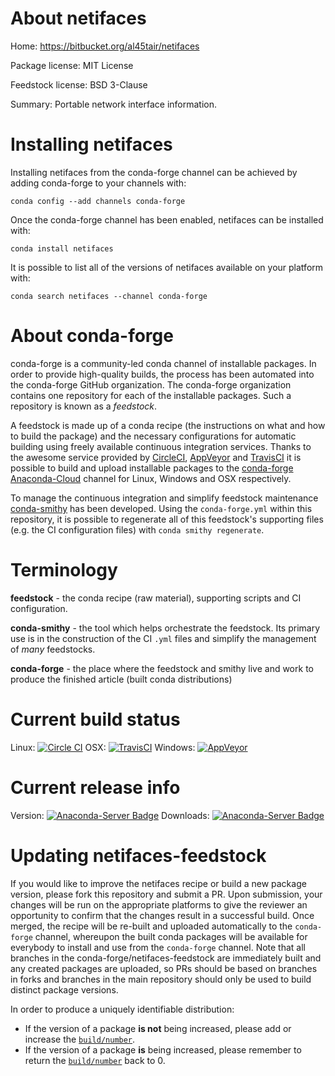 About netifaces
===============

Home: https://bitbucket.org/al45tair/netifaces

Package license: MIT License

Feedstock license: BSD 3-Clause

Summary: Portable network interface information.



Installing netifaces
====================

Installing netifaces from the conda-forge channel can be achieved by adding conda-forge to your channels with:

```
conda config --add channels conda-forge
```

Once the conda-forge channel has been enabled, netifaces can be installed with:

```
conda install netifaces
```

It is possible to list all of the versions of netifaces available on your platform with:

```
conda search netifaces --channel conda-forge
```


About conda-forge
=================

conda-forge is a community-led conda channel of installable packages.
In order to provide high-quality builds, the process has been automated into the
conda-forge GitHub organization. The conda-forge organization contains one repository
for each of the installable packages. Such a repository is known as a *feedstock*.

A feedstock is made up of a conda recipe (the instructions on what and how to build
the package) and the necessary configurations for automatic building using freely
available continuous integration services. Thanks to the awesome service provided by
[CircleCI](https://circleci.com/), [AppVeyor](http://www.appveyor.com/)
and [TravisCI](https://travis-ci.org/) it is possible to build and upload installable
packages to the [conda-forge](https://anaconda.org/conda-forge)
[Anaconda-Cloud](http://docs.anaconda.org/) channel for Linux, Windows and OSX respectively.

To manage the continuous integration and simplify feedstock maintenance
[conda-smithy](http://github.com/conda-forge/conda-smithy) has been developed.
Using the ``conda-forge.yml`` within this repository, it is possible to regenerate all of
this feedstock's supporting files (e.g. the CI configuration files) with ``conda smithy regenerate``.


Terminology
===========

**feedstock** - the conda recipe (raw material), supporting scripts and CI configuration.

**conda-smithy** - the tool which helps orchestrate the feedstock.
                   Its primary use is in the construction of the CI ``.yml`` files
                   and simplify the management of *many* feedstocks.

**conda-forge** - the place where the feedstock and smithy live and work to
                  produce the finished article (built conda distributions)

Current build status
====================

Linux: [![Circle CI](https://circleci.com/gh/conda-forge/netifaces-feedstock.svg?style=shield)](https://circleci.com/gh/conda-forge/netifaces-feedstock)
OSX: [![TravisCI](https://travis-ci.org/conda-forge/netifaces-feedstock.svg?branch=master)](https://travis-ci.org/conda-forge/netifaces-feedstock)
Windows: [![AppVeyor](https://ci.appveyor.com/api/projects/status/github/conda-forge/netifaces-feedstock?svg=True)](https://ci.appveyor.com/project/conda-forge/netifaces-feedstock/branch/master)

Current release info
====================
Version: [![Anaconda-Server Badge](https://anaconda.org/conda-forge/netifaces/badges/version.svg)](https://anaconda.org/conda-forge/netifaces)
Downloads: [![Anaconda-Server Badge](https://anaconda.org/conda-forge/netifaces/badges/downloads.svg)](https://anaconda.org/conda-forge/netifaces)


Updating netifaces-feedstock
============================

If you would like to improve the netifaces recipe or build a new
package version, please fork this repository and submit a PR. Upon submission,
your changes will be run on the appropriate platforms to give the reviewer an
opportunity to confirm that the changes result in a successful build. Once
merged, the recipe will be re-built and uploaded automatically to the
`conda-forge` channel, whereupon the built conda packages will be available for
everybody to install and use from the `conda-forge` channel.
Note that all branches in the conda-forge/netifaces-feedstock are
immediately built and any created packages are uploaded, so PRs should be based
on branches in forks and branches in the main repository should only be used to
build distinct package versions.

In order to produce a uniquely identifiable distribution:
 * If the version of a package **is not** being increased, please add or increase
   the [``build/number``](http://conda.pydata.org/docs/building/meta-yaml.html#build-number-and-string).
 * If the version of a package **is** being increased, please remember to return
   the [``build/number``](http://conda.pydata.org/docs/building/meta-yaml.html#build-number-and-string)
   back to 0.
